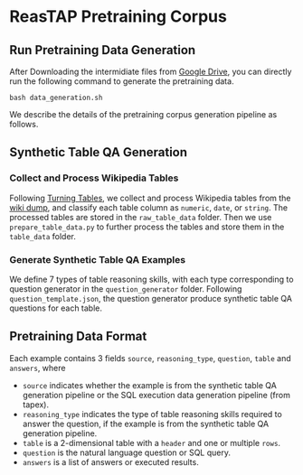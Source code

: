 # ReasTAP Pretraining Corpus
## Run Pretraining Data Generation
After Downloading the intermidiate files from [Google Drive](https://drive.google.com/drive/folders/1YRmRibz_fVZbrb2W1ynFWS6h-uwJw0oN?usp=sharing), you can directly run the following command to generate the pretraining data.
```
bash data_generation.sh
```
We describe the details of the pretraining corpus generation pipeline as follows.

## Synthetic Table QA Generation
### Collect and Process Wikipedia Tables
Following [Turning Tables](https://github.com/oriyor/turning_tables), we collect and process Wikipedia tables from the [wiki dump](https://archive.org/details/enwiki-20220220), and classify each table column as `numeric`, `date`, or `string`. The processed tables are stored in the `raw_table_data` folder. Then we use `prepare_table_data.py` to further process the tables and store them in the `table_data` folder.

### Generate Synthetic Table QA Examples
We define 7 types of table reasoning skills, with each type corresponding to question generator in the `question_generator` folder. Following `question_template.json`, the question generator produce synthetic table QA questions for each table. 

## Pretraining Data Format
Each example contains 3 fields `source`, `reasoning_type`, `question`, `table` and `answers`, where
- `source` indicates whether the example is from the synthetic table QA generation pipeline or the SQL execution data generation pipeline (from tapex).
- `reasoning_type` indicates the type of table reasoning skills required to answer the question, if the example is from the synthetic table QA generation pipeline.
- `table` is a 2-dimensional table with a `header` and one or multiple `rows`.
- `question` is the natural language question or SQL query.
- `answers` is a list of answers or executed results.

